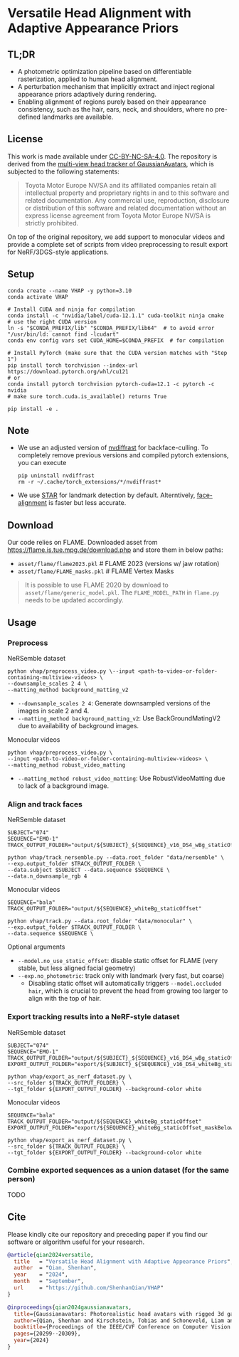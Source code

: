 # Versatile Head Alignment with Adaptive Appearance Priors

## TL;DR

- A photometric optimization pipeline based on differentiable rasterization, applied to human head alignment.
- A perturbation mechanism that implicitly extract and inject regional appearance priors adaptively during rendering.
- Enabling alignment of regions purely based on their appearance consistency, such as the hair, ears, neck, and shoulders, where no pre-defined landmarks are available.

## License

This work is made available under [CC-BY-NC-SA-4.0](./LICENSE). The repository is derived from the [multi-view head tracker of GaussianAvatars](https://github.com/ShenhanQian/GaussianAvatars/tree/main/reference_tracker), which is subjected to the following statements:

> Toyota Motor Europe NV/SA and its affiliated companies retain all intellectual property and proprietary rights in and to this software and related documentation. Any commercial use, reproduction, disclosure or distribution of this software and related documentation without an express license agreement from Toyota Motor Europe NV/SA is strictly prohibited.

On top of the original repository, we add support to monocular videos and provide a complete set of scripts from video preprocessing to result export for NeRF/3DGS-style applications.

## Setup

```shell
conda create --name VHAP -y python=3.10
conda activate VHAP

# Install CUDA and ninja for compilation
conda install -c "nvidia/label/cuda-12.1.1" cuda-toolkit ninja cmake  # use the right CUDA version
ln -s "$CONDA_PREFIX/lib" "$CONDA_PREFIX/lib64"  # to avoid error "/usr/bin/ld: cannot find -lcudart"
conda env config vars set CUDA_HOME=$CONDA_PREFIX  # for compilation

# Install PyTorch (make sure that the CUDA version matches with "Step 1")
pip install torch torchvision --index-url https://download.pytorch.org/whl/cu121
# or
conda install pytorch torchvision pytorch-cuda=12.1 -c pytorch -c nvidia
# make sure torch.cuda.is_available() returns True

pip install -e .
```

## Note

- We use an adjusted version of [nvdiffrast](https://github.com/ShenhanQian/nvdiffrast/tree/backface-culling) for backface-culling. To completely remove previous versions and compiled pytorch extensions, you can execute

  ```shell
  pip uninstall nvdiffrast
  rm -r ~/.cache/torch_extensions/*/nvdiffrast*
  ```

- We use [STAR](https://github.com/ShenhanQian/STAR/) for landmark detection by default. Alterntively, [face-alignment](https://github.com/1adrianb/face-alignment) is faster but less accurate.

## Download

Our code relies on FLAME. Downloaded asset from https://flame.is.tue.mpg.de/download.php and store them in below paths:

- `asset/flame/flame2023.pkl`  # FLAME 2023 (versions w/ jaw rotation)
- `asset/flame/FLAME_masks.pkl`  # FLAME Vertex Masks

> It is possible to use FLAME 2020 by download to `asset/flame/generic_model.pkl`. The `FLAME_MODEL_PATH` in `flame.py` needs to be updated accordingly.

## Usage

### Preprocess

NeRSemble dataset

```shell
python vhap/preprocess_video.py \--input <path-to-video-or-folder-containing-multiview-videos> \
--downsample_scales 2 4 \
--matting_method background_matting_v2
```

- `--downsample_scales 2 4`: Generate downsampled versions of the images in scale 2 and 4.
- `--matting_method background_matting_v2`: Use BackGroundMatingV2 due to availability of background images.

Monocular videos

```shell
python vhap/preprocess_video.py \
--input <path-to-video-or-folder-containing-multiview-videos> \
--matting_method robust_video_matting
```

- `--matting_method robust_video_matting`: Use RobustVideoMatting due to lack of a background image.

### Align and track faces

NeRSemble dataset

```shell
SUBJECT="074"
SEQUENCE="EMO-1"
TRACK_OUTPUT_FOLDER="output/${SUBJECT}_${SEQUENCE}_v16_DS4_wBg_staticOffset"

python vhap/track_nersemble.py --data.root_folder "data/nersemble" \
--exp.output_folder $TRACK_OUTPUT_FOLDER \
--data.subject $SUBJECT --data.sequence $SEQUENCE \
--data.n_downsample_rgb 4
```

Monocular videos

```shell
SEQUENCE="bala"
TRACK_OUTPUT_FOLDER="output/${SEQUENCE}_whiteBg_staticOffset"

python vhap/track.py --data.root_folder "data/monocular" \
--exp.output_folder $TRACK_OUTPUT_FOLDER \
--data.sequence $SEQUENCE \
```

Optional arguments

- `--model.no_use_static_offset`: disable static offset for FLAME (very stable, but less aligned facial geometry)
- `--exp.no_photometric`: track only with landmark (very fast, but coarse)
  - Disabling static offset will automatically triggers `--model.occluded hair`, which is crucial to prevent the head from growing too larger to align with the top of hair.

### Export tracking results into a NeRF-style dataset

NeRSemble dataset

```shell
SUBJECT="074"
SEQUENCE="EMO-1"
TRACK_OUTPUT_FOLDER="output/${SUBJECT}_${SEQUENCE}_v16_DS4_wBg_staticOffset"
EXPORT_OUTPUT_FOLDER="export/${SUBJECT}_${SEQUENCE}_v16_DS4_whiteBg_staticOffset_maskBelowLine"

python vhap/export_as_nerf_dataset.py \
--src_folder ${TRACK_OUTPUT_FOLDER} \
--tgt_folder ${EXPORT_OUTPUT_FOLDER} --background-color white
```

Monocular videos

```shell
SEQUENCE="bala"
TRACK_OUTPUT_FOLDER="output/${SEQUENCE}_whiteBg_staticOffset"
EXPORT_OUTPUT_FOLDER="export/${SEQUENCE}_whiteBg_staticOffset_maskBelowLine"

python vhap/export_as_nerf_dataset.py \
--src_folder ${TRACK_OUTPUT_FOLDER} \
--tgt_folder ${EXPORT_OUTPUT_FOLDER} --background-color white
```

### Combine exported sequences as a union dataset (for the same person)

TODO

## Cite

Please kindly cite our repository and preceding paper if you find our software or algorithm useful for your research.

```bibtex
@article{qian2024versatile,
  title   = "Versatile Head Alignment with Adaptive Appearance Priors",
  author  = "Qian, Shenhan",
  year    = "2024",
  month   = "September",
  url     = "https://github.com/ShenhanQian/VHAP"
}
```

```bibtex
@inproceedings{qian2024gaussianavatars,
  title={Gaussianavatars: Photorealistic head avatars with rigged 3d gaussians},
  author={Qian, Shenhan and Kirschstein, Tobias and Schoneveld, Liam and Davoli, Davide and Giebenhain, Simon and Nie{\ss}ner, Matthias},
  booktitle={Proceedings of the IEEE/CVF Conference on Computer Vision and Pattern Recognition},
  pages={20299--20309},
  year={2024}
}
```
